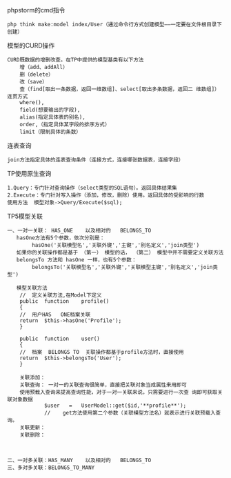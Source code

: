 phpstorm的cmd指令

    php think make:model index/User（通过命令行方式创建模型——一定要在文件根目录下创建）

    
模型的CURD操作
    
    CURD既数据的增删改查。在TP中提供的模型基类有以下方法
        增（add、addAll）
        删（delete）
        改（save）
        查（find[取出一条数据，返回一维数组]、select[取出多条数据，返回二 维数组]）   
    连贯方式
        where(),
        field(想要输出的字段),
        alias(指定具体表的别名),
        order,（指定具体某字段的排序方式）
        limit（限制具体的条数） 
连表查询
    
    join方法指定具体的连表查询条件（连接方式，连接哪张数据表，连接字段）
    
TP使用原生查询

    1.Query：专门针对查询操作（select类型的SQL语句）。返回具体结果集
    2.Execute：专门针对写入操作（添加，修改，删除）使用。返回具体的受影响的行数
    使用方法  模型对象->Query/Execute($sql);
    
TP5模型关联
    
    一、一对一关联： HAS_ONE	以及相对的	BELONGS_TO 
       hasOne方法有5个参数，依次分别是：
            hasOne('关联模型名','关联外键','主键','别名定义','join类型')
       如果你的关联操作都是基于 （第一） 模型的话， （第二） 模型中并不需要定义关联方法
       belongsTo 方法和 hasOne 一样，也有5个参数：
            belongsTo('关联模型名','关联外键','关联模型主键','别名定义','join类型')
            
       模型关联方法 
        //	定义关联方法,在Model下定义
        public	function	profile()
        {
        //	用户HAS	ONE档案关联
        return	$this->hasOne('Profile');
        }
        
        public	function	user()
        {								
        //	档案	BELONGS	TO	关联操作都基于profile方法时，直接使用
        return	$this->belongsTo('User');				
        } 
        
        关联添加： 
        关联查询： 一对一的关联查询很简单，直接把关联对象当成属性来用即可
        使用预载入查询来提高查询性能，对于一对一关联来说，只需要进行一次查 询即可获取关联对象数据
            	$user	=	UserModel::get($id,'**profile**');
            	//    get方法使用第二个参数（关联模型方法名）就表示进行关联预载入查询。
        关联更新：
        关联删除：     
        
        

    二、一对多关联：HAS_MANY	以及相对的	BELONGS_TO 
    三、多对多关联：BELONGS_TO_MANY

    
        
        
    
    
    